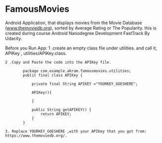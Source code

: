 # FamousMovies
Android Application, that displays movies from the Movie Database (www.themoviedb.org), sorted by Average Rating or The Popularity. this is created during course Android Nanodegree Development FastTrack By Udacity.


Before you Run App:
    1 .create an empty class file under utilities. and call it, APIKey , utilities/APIKey.class.

    2 .Copy and Paste the code into the APIKey file.

            package com.example.akram.famousmovies.utilities;
            public final class APIKey {

                private final String APIKEY ="YOURKEY_GOESHERE";

                APIKey(){

                }

                public String getAPIKEY() {
                    return APIKEY;
                }
            }

    3. Replace YOURKEY_GOESHERE ,with your APIKey that you got from: https://www.themoviedb.org/. 
